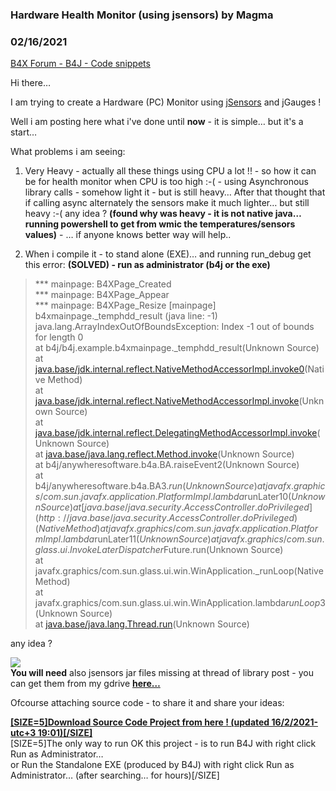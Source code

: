 ### Hardware Health Monitor (using jsensors) by Magma
### 02/16/2021
[B4X Forum - B4J - Code snippets](https://www.b4x.com/android/forum/threads/127706/)

Hi there…  
  
I am trying to create a Hardware (PC) Monitor using [jSensors](https://www.b4x.com/android/forum/threads/jsensors_b4j-load-fan-and-temps.92159/) and jGauges !  
  
Well i am posting here what i've done until **now** - it is simple… but it's a start…  
  
What problems i am seeing:  
  
1) Very Heavy - actually all these things using CPU a lot !! - so how it can be for health monitor when CPU is too high :-( - using Asynchronous library calls - somehow light it - but is still heavy… After that thought that if calling async alternately the sensors make it much lighter… but still heavy :-( any idea ? **(found why was heavy - it is not native java… running powershell to get from wmic the temperatures/sensors values)** - … if anyone knows better way will help..  
  
2) When i compile it - to stand alone (EXE)… and running run\_debug get this error:  **(SOLVED) - run as administrator (b4j or the exe)**  
> \*\*\* mainpage: B4XPage\_Created  
> \*\*\* mainpage: B4XPage\_Appear  
> \*\*\* mainpage: B4XPage\_Resize [mainpage]  
> b4xmainpage.\_temphdd\_result (java line: -1)  
> java.lang.ArrayIndexOutOfBoundsException: Index -1 out of bounds for length 0  
>  at b4j/b4j.example.b4xmainpage.\_temphdd\_result(Unknown Source)  
>  at [java.base/jdk.internal.reflect.NativeMethodAccessorImpl.invoke0](http://java.base/jdk.internal.reflect.NativeMethodAccessorImpl.invoke0)(Native Method)  
>  at [java.base/jdk.internal.reflect.NativeMethodAccessorImpl.invoke](http://java.base/jdk.internal.reflect.NativeMethodAccessorImpl.invoke)(Unknown Source)  
>  at [java.base/jdk.internal.reflect.DelegatingMethodAccessorImpl.invoke](http://java.base/jdk.internal.reflect.DelegatingMethodAccessorImpl.invoke)(Unknown Source)  
>  at [java.base/java.lang.reflect.Method.invoke](http://java.base/java.lang.reflect.Method.invoke)(Unknown Source)  
>  at b4j/anywheresoftware.b4a.BA.raiseEvent2(Unknown Source)  
>  at b4j/anywheresoftware.b4a.BA$3.run(Unknown Source)  
>  at javafx.graphics/com.sun.javafx.application.PlatformImpl.lambda$runLater$10(Unknown Source)  
>  at [java.base/java.security.AccessController.doPrivileged](http://java.base/java.security.AccessController.doPrivileged)(Native Method)  
>  at javafx.graphics/com.sun.javafx.application.PlatformImpl.lambda$runLater$11(Unknown Source)  
>  at javafx.graphics/com.sun.glass.ui.InvokeLaterDispatcher$Future.run(Unknown Source)  
>  at javafx.graphics/com.sun.glass.ui.win.WinApplication.\_runLoop(Native Method)  
>  at javafx.graphics/com.sun.glass.ui.win.WinApplication.lambda$runLoop$3(Unknown Source)  
>  at [java.base/java.lang.Thread.run](http://java.base/java.lang.Thread.run)(Unknown Source)

any idea ?  
  
![](https://www.b4x.com/android/forum/attachments/108101)  
**You will need** also jsensors jar files missing at thread of library post - you can get them from my gdrive [**here…**](https://drive.google.com/file/d/136-fj_zfHMaTX0kkjemUnUxoxBhKdE22/view?usp=sharing)  
  
Ofcourse attaching source code - to share it and share your ideas:  
  
[**[SIZE=5]Download Source Code Project from here ! (updated 16/2/2021-utc+3 19:01)[/SIZE]**](https://drive.google.com/file/d/1yF9tkjTsX6mh6CMHW4OPcXv7Am6Ph95a/view?usp=sharing)  
[SIZE=5]The only way to run OK this project - is to run B4J with right click Run as Administrator…  
or Run the Standalone EXE (produced by B4J) with right click Run as Administrator… (after searching… for hours)[/SIZE]